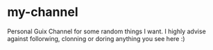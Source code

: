 # my-channel
Personal Guix Channel for some random things I want. I highly advise against follorwing, clonning or doring anything you see here :)

